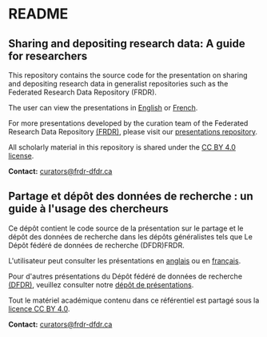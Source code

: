 # README

## Sharing and depositing research data: A guide for researchers

This repository contains the source code for the presentation on sharing and depositing research data in generalist repositories such as the Federated Research Data Repository (FRDR).

The user can view the presentations in [English](https://alliance-rdm-gdr.github.io/RDM_DepositingData/RDM_DepositingData_en.html#/title-slide) or [French](https://alliance-rdm-gdr.github.io/RDM_DepositingData/RDM_DepositingData_fr.html#/title-slide).

For more presentations developed by the curation team of the Federated Research Data Repository [(FRDR)](https://www.frdr-dfdr.ca/), please visit our [presentations repository](https://github.com/Alliance-RDM-GDR/RDM-FRDR_Presentations).

All scholarly material in this repository is shared under the [CC BY 4.0 license](https://creativecommons.org/licenses/by/4.0/deed.en).

**Contact:** curators@frdr-dfdr.ca 


## Partage et dépôt des données de recherche : un guide à l'usage des chercheurs

Ce dépôt contient le code source de la présentation sur le partage et le dépôt des données de recherche dans les dépôts généralistes tels que Le Dépôt fédéré de données de recherche (DFDR)FRDR.

L'utilisateur peut consulter les présentations en [anglais](https://alliance-rdm-gdr.github.io/RDM_DepositingData/RDM_DepositingData_en.html#/title-slide) ou en [français](https://alliance-rdm-gdr.github.io/RDM_DepositingData/RDM_DepositingData_fr.html#/title-slide).

Pour d'autres présentations du Dépôt fédéré de données de recherche [(DFDR)](https://www.frdr-dfdr.ca/), veuillez consulter notre [dépôt de présentations](https://github.com/Alliance-RDM-GDR/RDM-FRDR_Presentations).

Tout le matériel académique contenu dans ce référentiel est partagé sous la [licence CC BY 4.0](https://creativecommons.org/licenses/by/4.0/deed.en).

**Contact:** curators@frdr-dfdr.ca 